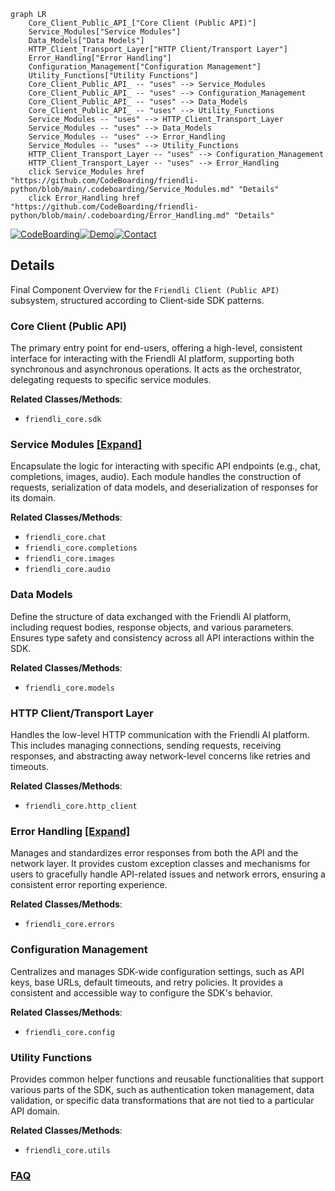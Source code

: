```mermaid
graph LR
    Core_Client_Public_API_["Core Client (Public API)"]
    Service_Modules["Service Modules"]
    Data_Models["Data Models"]
    HTTP_Client_Transport_Layer["HTTP Client/Transport Layer"]
    Error_Handling["Error Handling"]
    Configuration_Management["Configuration Management"]
    Utility_Functions["Utility Functions"]
    Core_Client_Public_API_ -- "uses" --> Service_Modules
    Core_Client_Public_API_ -- "uses" --> Configuration_Management
    Core_Client_Public_API_ -- "uses" --> Data_Models
    Core_Client_Public_API_ -- "uses" --> Utility_Functions
    Service_Modules -- "uses" --> HTTP_Client_Transport_Layer
    Service_Modules -- "uses" --> Data_Models
    Service_Modules -- "uses" --> Error_Handling
    Service_Modules -- "uses" --> Utility_Functions
    HTTP_Client_Transport_Layer -- "uses" --> Configuration_Management
    HTTP_Client_Transport_Layer -- "uses" --> Error_Handling
    click Service_Modules href "https://github.com/CodeBoarding/friendli-python/blob/main/.codeboarding/Service_Modules.md" "Details"
    click Error_Handling href "https://github.com/CodeBoarding/friendli-python/blob/main/.codeboarding/Error_Handling.md" "Details"
```

[![CodeBoarding](https://img.shields.io/badge/Generated%20by-CodeBoarding-9cf?style=flat-square)](https://github.com/CodeBoarding/CodeBoarding)[![Demo](https://img.shields.io/badge/Try%20our-Demo-blue?style=flat-square)](https://www.codeboarding.org/diagrams)[![Contact](https://img.shields.io/badge/Contact%20us%20-%20contact@codeboarding.org-lightgrey?style=flat-square)](mailto:contact@codeboarding.org)

## Details

Final Component Overview for the `Friendli Client (Public API)` subsystem, structured according to Client-side SDK patterns.

### Core Client (Public API)
The primary entry point for end-users, offering a high-level, consistent interface for interacting with the Friendli AI platform, supporting both synchronous and asynchronous operations. It acts as the orchestrator, delegating requests to specific service modules.


**Related Classes/Methods**:

- `friendli_core.sdk`


### Service Modules [[Expand]](./Service_Modules.md)
Encapsulate the logic for interacting with specific API endpoints (e.g., chat, completions, images, audio). Each module handles the construction of requests, serialization of data models, and deserialization of responses for its domain.


**Related Classes/Methods**:

- `friendli_core.chat`
- `friendli_core.completions`
- `friendli_core.images`
- `friendli_core.audio`


### Data Models
Define the structure of data exchanged with the Friendli AI platform, including request bodies, response objects, and various parameters. Ensures type safety and consistency across all API interactions within the SDK.


**Related Classes/Methods**:

- `friendli_core.models`


### HTTP Client/Transport Layer
Handles the low-level HTTP communication with the Friendli AI platform. This includes managing connections, sending requests, receiving responses, and abstracting away network-level concerns like retries and timeouts.


**Related Classes/Methods**:

- `friendli_core.http_client`


### Error Handling [[Expand]](./Error_Handling.md)
Manages and standardizes error responses from both the API and the network layer. It provides custom exception classes and mechanisms for users to gracefully handle API-related issues and network errors, ensuring a consistent error reporting experience.


**Related Classes/Methods**:

- `friendli_core.errors`


### Configuration Management
Centralizes and manages SDK-wide configuration settings, such as API keys, base URLs, default timeouts, and retry policies. It provides a consistent and accessible way to configure the SDK's behavior.


**Related Classes/Methods**:

- `friendli_core.config`


### Utility Functions
Provides common helper functions and reusable functionalities that support various parts of the SDK, such as authentication token management, data validation, or specific data transformations that are not tied to a particular API domain.


**Related Classes/Methods**:

- `friendli_core.utils`




### [FAQ](https://github.com/CodeBoarding/GeneratedOnBoardings/tree/main?tab=readme-ov-file#faq)
